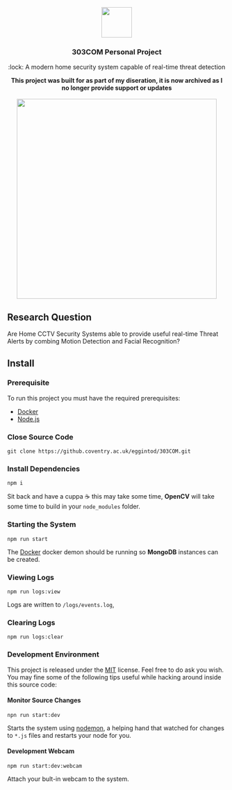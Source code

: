 <div align="center">
	<img width="70" src="https://github.coventry.ac.uk/raw/eggintod/303COM/master/assets/logo.png">
  <h3 align="center">303COM Personal Project</h3>
  <p align="center">:lock: A modern home security system capable of real-time threat detection<p>
  <b align="center">This project was built for as part of my diseration, it is now archived as I no longer provide support or updates</b>
  <br>
  <br>
  <img width="460" align="center" src="https://github.coventry.ac.uk/raw/eggintod/303COM/master/assets/demo.png">
</div>

## Research Question

 Are Home CCTV Security Systems able to provide useful real-time Threat Alerts by combing Motion Detection and Facial Recognition?

## Install

### Prerequisite

To run this project you must have the required prerequisites:

- [Docker](https://www.docker.com/)
- [Node.js](https://nodejs.org/en/)

### Close Source Code

``` shell
git clone https://github.coventry.ac.uk/eggintod/303COM.git
```

### Install Dependencies

``` shell
npm i
```

Sit back and have a cuppa :coffee: this may take some time, **OpenCV** will take some time to build in your `node_modules` folder.

### Starting the System

``` shell
npm run start
```

The [Docker](https://www.docker.com/) docker demon should be running so **MongoDB** instances can be created.

### Viewing Logs

``` shell
npm run logs:view
```

Logs are written to `/logs/events.log`,

### Clearing Logs

``` shell
npm run logs:clear
```

### Development Environment

This project is released under the [MIT](https://github.coventry.ac.uk/eggintod/303COM/blob/master/LICENSE) license. Feel free to do ask you wish. You may fine some of the following tips useful while hacking around inside this source code:

#### Monitor Source Changes

```shell
npn run start:dev
```

Starts the system using [nodemon](https://github.com/remy/nodemon/), a helping hand that watched for changes to `*.js` files and restarts your node for you.

#### Development Webcam

```shell
npm run start:dev:webcam
```

Attach your bult-in webcam to the system. 
